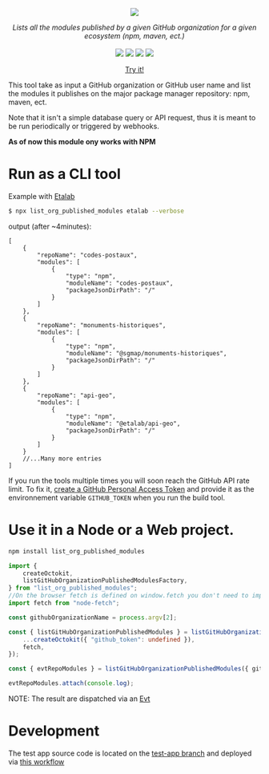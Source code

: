 <p align="center">
    <img src="https://user-images.githubusercontent.com/6702424/126871360-7461f265-404f-489b-b819-1dabf7d0d459.png">  
</p>
<p align="center">
    <i>Lists all the modules published by a given GitHub organization for a given ecosystem (npm, maven, ect.)</i>
    <br>
    <br>
    <img src="https://github.com/garronej/list_org_published_modules/workflows/ci/badge.svg?branch=main">
    <img src="https://img.shields.io/bundlephobia/minzip/list_org_published_modules">
    <img src="https://img.shields.io/npm/dw/list_org_published_modules">
    <img src="https://img.shields.io/npm/l/list_org_published_modules">
</p>
<p align="center">
  <a href="https://garronej.github.io/list_org_published_modules/">Try it!</a>
</p>

This tool take as input a GitHub organization or GitHub user name and list the modules
it publishes on the major package manager repository: npm, maven, ect.

Note that it isn't a simple database query or API request, thus it is meant to be run
periodically or triggered by webhooks.

**As of now this module ony works with NPM**

# Run as a CLI tool

Example with [Etalab](https://github.com/Etalab)

```bash
$ npx list_org_published_modules etalab --verbose
```

output (after ~4minutes):

```jsonc
[
    {
        "repoName": "codes-postaux",
        "modules": [
            {
                "type": "npm",
                "moduleName": "codes-postaux",
                "packageJsonDirPath": "/"
            }
        ]
    },
    {
        "repoName": "monuments-historiques",
        "modules": [
            {
                "type": "npm",
                "moduleName": "@sgmap/monuments-historiques",
                "packageJsonDirPath": "/"
            }
        ]
    },
    {
        "repoName": "api-geo",
        "modules": [
            {
                "type": "npm",
                "moduleName": "@etalab/api-geo",
                "packageJsonDirPath": "/"
            }
        ]
    }
    //...Many more entries
]
```

If you run the tools multiple times you will soon reach the GitHub API rate limit.
To fix it, [create a GitHub Personal Access Token](https://docs.github.com/en/github/authenticating-to-github/creating-a-personal-access-token) and provide it as the environnement variable `GITHUB_TOKEN` when you run the build tool.

# Use it in a Node or a Web project.

```bash
npm install list_org_published_modules
```

```typescript
import {
    createOctokit,
    listGitHubOrganizationPublishedModulesFactory,
} from "list_org_published_modules";
//On the browser fetch is defined on window.fetch you don't need to import it.
import fetch from "node-fetch";

const githubOrganizationName = process.argv[2];

const { listGitHubOrganizationPublishedModules } = listGitHubOrganizationPublishedModulesFactory({
    ...createOctokit({ "github_token": undefined }),
    fetch,
});

const { evtRepoModules } = listGitHubOrganizationPublishedModules({ githubOrganizationName });

evtRepoModules.attach(console.log);
```

NOTE: The result are dispatched via an [Evt](https://github.com/garronej/evt)

# Development

The test app source code is located on the [test-app branch](https://github.com/garronej/list_org_published_modules/tree/test-app) and deployed via [this workflow](https://github.com/garronej/list_org_published_modules/blob/main/.github/workflows/deploy-test-app.yaml)
